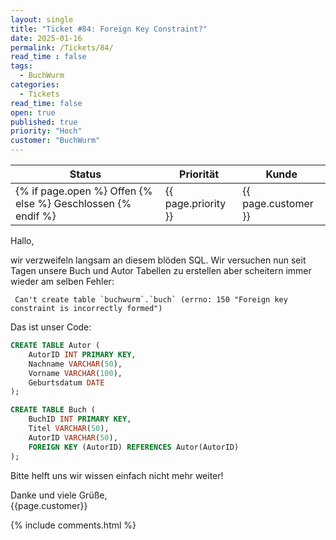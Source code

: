 ```yaml
---
layout: single
title: "Ticket #84: Foreign Key Constraint?"
date: 2025-01-16
permalink: /Tickets/84/
read_time : false
tags:
  - BuchWurm
categories:
  - Tickets
read_time: false
open: true
published: true
priority: "Hoch"
customer: "BuchWurm"
---
```


| Status | Priorität | Kunde |
|--------|----------|--------|
| {% if page.open %} Offen {% else %} Geschlossen {% endif %} | {{ page.priority }} | {{ page.customer }} |


Hallo,

wir verzweifeln langsam an diesem blöden SQL. Wir versuchen nun seit Tagen unsere Buch und Autor Tabellen zu erstellen aber scheitern immer wieder am selben Fehler:

```
 Can't create table `buchwurm`.`buch` (errno: 150 "Foreign key constraint is incorrectly formed")
```

Das ist unser Code:
```sql
CREATE TABLE Autor (
    AutorID INT PRIMARY KEY,
    Nachname VARCHAR(50),
    Vorname VARCHAR(100),
    Geburtsdatum DATE
);

CREATE TABLE Buch (
    BuchID INT PRIMARY KEY,
    Titel VARCHAR(50),
    AutorID VARCHAR(50),
    FOREIGN KEY (AutorID) REFERENCES Autor(AutorID)
);
```

Bitte helft uns wir wissen einfach nicht mehr weiter!

Danke und viele Grüße,  
{{page.customer}}

{% include comments.html %}